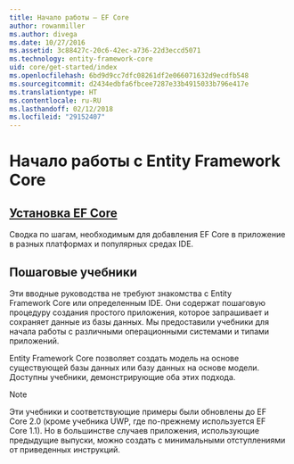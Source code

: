 ```yaml
---
title: Начало работы — EF Core
author: rowanmiller
ms.author: divega
ms.date: 10/27/2016
ms.assetid: 3c88427c-20c6-42ec-a736-22d3eccd5071
ms.technology: entity-framework-core
uid: core/get-started/index
ms.openlocfilehash: 6bd9d9cc7dfc08261df2e066071632d9ecdfb548
ms.sourcegitcommit: d2434edbfa6fbcee7287e33b4915033b796e417e
ms.translationtype: HT
ms.contentlocale: ru-RU
ms.lasthandoff: 02/12/2018
ms.locfileid: "29152407"
---
```

# <a name="getting-started-with-entity-framework-core"></a>Начало работы с Entity Framework Core

## <a name="installing-ef-coreinstallindexmd"></a>[Установка EF Core](install/index.md)

Сводка по шагам, необходимым для добавления EF Core в приложение в разных платформах и популярных средах IDE.

## <a name="step-by-step-tutorials"></a>Пошаговые учебники

Эти вводные руководства не требуют знакомства с Entity Framework Core или определенным IDE. Они содержат пошаговую процедуру создания простого приложения, которое запрашивает и сохраняет данные из базы данных. Мы предоставили учебники для начала работы с различными операционными системами и типами приложений.

Entity Framework Core позволяет создать модель на основе существующей базы данных или базу данных на основе модели. Доступны учебники, демонстрирующие оба этих подхода.

> [!NOTE]  
> Эти учебники и соответствующие примеры были обновлены до EF Core 2.0 (кроме учебника UWP, где по-прежнему используется EF Core 1.1). Но в большинстве случаев приложения, использующие предыдущие выпуски, можно создать с минимальными отступлениями от приведенных инструкций. 
